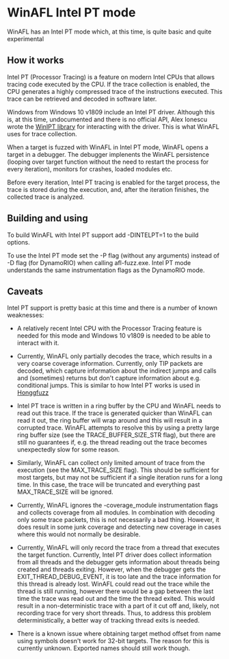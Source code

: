 # WinAFL Intel PT mode

WinAFL has an Intel PT mode which, at this time, is quite basic and quite experimental

## How it works

Intel PT (Processor Tracing) is a feature on modern Intel CPUs that allows tracing code executed by the CPU. If the trace collection is enabled, the CPU generates a highly compressed trace of the instructions executed. This trace can be retrieved and decoded in software later.

Windows from Windows 10 v1809 include an Intel PT driver. Although this is, at this time, undocumented and there is no official API, Alex Ionescu wrote the [WinIPT library](https://github.com/ionescu007/winipt) for interacting with the driver. This is what WinAFL uses for trace collection.

When a target is fuzzed with WinAFL in Intel PT mode, WinAFL opens a target in a debugger. The debugger implenents the WinAFL persistence (looping over target function without the need to restart the process for every iteration), monitors for crashes, loaded modules etc.

Before every iteration, Intel PT tracing is enabled for the target process, the trace is stored during the execution, and, after the iteration finishes, the collected trace is analyzed.

## Building and using

To build WinAFL with Intel PT support add -DINTELPT=1 to the build options.

To use the Intel PT mode set the -P flag (without any arguments) instead of -D flag (for DynamoRIO) when calling afl-fuzz.exe. Intel PT mode understands the same instrumentation flags as the DynamoRIO mode.

## Caveats

Intel PT support is pretty basic at this time and there is a number of known weaknesses:

 - A relatively recent Intel CPU with the Processor Tracing feature is needed for this mode and Windows 10 v1809 is needed to be able to interact with it.

 - Currently, WinAFL only partially decodes the trace, which results in a very coarse coverage information. Currently, only TIP packets are decoded, which capture information about the indirect jumps and calls and (sometimes) returns but don't capture information about e.g. conditional jumps. This is similar to how Intel PT works is used in [Honggfuzz](https://github.com/google/honggfuzz)

 - Intel PT trace is written in a ring buffer by the CPU and WinAFL needs to read out this trace. If the trace is generated quicker than WinAFL can read it out, the ring buffer will wrap around and this will result in a corrupted trace. WinAFL attempts to resolve this by using a pretty large ring buffer size (see the TRACE_BUFFER_SIZE_STR flag), but there are still no guarantees if, e.g. the thread reading out the trace becomes unexpectedly slow for some reason.

 - Similarly, WinAFL can collect only limited amount of trace from the execution (see the MAX_TRACE_SIZE flag). This should be sufficient for most targets, but may not be sufficient if a single iteration runs for a long time. In this case, the trace will be truncated and everything past MAX_TRACE_SIZE will be ignored.

 - Currently, WinAFL ignores the -coverage_module instrumentation flags and collects coverage from all modules. In combination with decoding only some trace packets, this is not necessarily a bad thing. However, it does result in some junk coverage and detecting new coverage in cases where this would not normally be desirable.

 - Currently, WinAFL will only record the trace from a thread that executes the target function. Currently, Intel PT driver does collect information from all threads and the debugger gets information about threads being created and threads exiting. However, when the debugger gets the EXIT_THREAD_DEBUG_EVENT, it is too late and the trace information for this thread is already lost. WinAFL could read out the trace while the thread is still running, however there would be a gap between the last time the trace was read out and the time the thread exited. This would result in a non-deterministic trace with a part of it cut off and, likely, not recording trace for very short threads. Thus, to address this problem deterministically, a better way of tracking thread exits is needed.

 - There is a known issue where obtaining target method offset from name using symbols doesn't work for 32-bit targets. The reason for this is currently unknown. Exported names should still work though.


